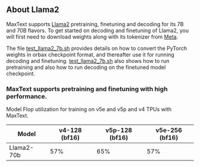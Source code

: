 <!--
 # Copyright 2023–2025 Google LLC
#
# Licensed under the Apache License, Version 2.0 (the "License");
# you may not use this file except in compliance with the License.
# You may obtain a copy of the License at
#
#    https://www.apache.org/licenses/LICENSE-2.0
#
# Unless required by applicable law or agreed to in writing, software
# distributed under the License is distributed on an "AS IS" BASIS,
# WITHOUT WARRANTIES OR CONDITIONS OF ANY KIND, either express or implied.
# See the License for the specific language governing permissions and
# limitations under the License.
-->

## About Llama2

MaxText supports [Llama2](https://llama.meta.com/llama2) pretraining, finetuning and decoding for its 7B and 70B flavors. To get started on decoding and finetuning of Llama2, you will first need to download weights along with its tokenizer from [Meta](https://llama.meta.com/llama-downloads). 

The file [test_llama2_7b.sh](https://github.com/google/maxtext/blob/main/end_to_end/tpu/llama2/7b/test_llama2_7b.sh) provides details on how to convert the PyTorch weights in orbax checkpoint format, and thereafter use it for running decoding and finetuning. [test_llama2_7b.sh](https://github.com/google/maxtext/blob/main/end_to_end/tpu/llama2/7b/test_llama2_7b.sh) also shows how to run pretraining and also how to run decoding on the finetuned model checkpoint.

### MaxText supports pretraining and finetuning with high performance.

Model Flop utilization for training on v5e and v5p and v4 TPUs with MaxText.


| Model      | v4-128 (bf16)  | v5p-128 (bf16) | v5e-256 (bf16) |
| ---------- | -------------- | -------------- | -------------- |
| Llama2-70b | 57%            | 65%            | 57%         |

